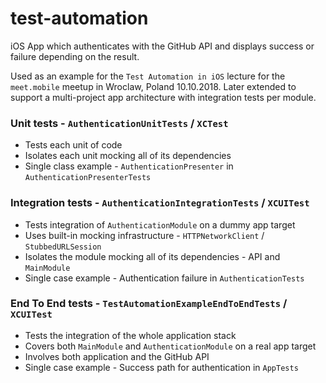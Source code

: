 # test-automation

iOS App which authenticates with the GitHub API and displays success or failure depending on the result. 

Used as an example for the `Test Automation in iOS` lecture for the `meet.mobile` meetup in Wroclaw, Poland 10.10.2018. Later extended to support a multi-project app architecture with integration tests per module.

### Unit tests - `AuthenticationUnitTests` / `XCTest`
- Tests each unit of code
- Isolates each unit mocking all of its dependencies
- Single class example - `AuthenticationPresenter` in `AuthenticationPresenterTests`

### Integration tests - `AuthenticationIntegrationTests` / `XCUITest`
- Tests integration of `AuthenticationModule` on a dummy app target
- Uses built-in mocking infrastructure - `HTTPNetworkClient` / `StubbedURLSession`
- Isolates the module mocking all of its dependencies - API and `MainModule`
- Single case example - Authentication failure in `AuthenticationTests`

### End To End tests - `TestAutomationExampleEndToEndTests` / `XCUITest`
- Tests the integration of the whole application stack
- Covers both `MainModule` and `AuthenticationModule` on a real app target
- Involves both application and the GitHub API
- Single case example - Success path for authentication in `AppTests`
